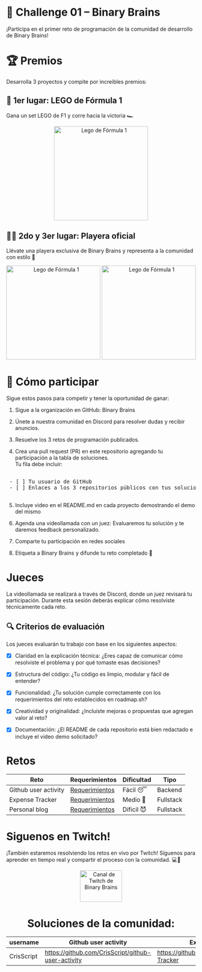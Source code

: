 # 🧠 Challenge 01 – Binary Brains

¡Participa en el primer reto de programación de la comunidad de desarrollo de Binary Brains!

# 🏆 Premios

Desarrolla 3 proyectos y compite por increíbles premios:

## 🥇 1er lugar: LEGO de Fórmula 1
Gana un set LEGO de F1 y corre hacia la victoria 🏎️
<div align="center">
<img src="https://github.com/user-attachments/assets/9059e298-b5cc-48c2-8dd0-55e279651ce3" alt="Lego de Fórmula 1" width="250px">
</div>

## 🥈🥉 2do y 3er lugar: Playera oficial
Llévate una playera exclusiva de Binary Brains y representa a la comunidad con estilo 👕
<div align="center">
  <img src="https://github.com/user-attachments/assets/1a67e6d3-fe59-421f-bb81-89c5e14ac557" alt="Lego de Fórmula 1" width="250px">
  <img src="https://github.com/user-attachments/assets/7fb7e3c0-98f1-4c01-9127-f11da40770c5" alt="Lego de Fórmula 1" width="250px">
  
</div>


# 🚀 Cómo participar
Sigue estos pasos para competir y tener la oportunidad de ganar:

1. Sigue a la organización en GitHub: Binary Brains

2. Únete a nuestra comunidad en Discord para resolver dudas y recibir anuncios. 

3. Resuelve los 3 retos de programación publicados.

4. Crea una pull request (PR) en este repositorio agregando tu participación a la tabla de soluciones.
    <br>Tu fila debe incluir:

 <pre> 
 - [ ] Tu usuario de GitHub
 - [ ] Enlaces a los 3 repositorios públicos con tus soluciones.
 </pre>
5.  Incluye video en el README.md en cada proyecto demostrando el demo del mismo

6.  Agenda una videollamada con un juez: Evaluaremos tu solución y te daremos feedback personalizado.

7. Comparte tu participación en redes sociales
8. Etiqueta a Binary Brains y difunde tu reto completado 🙌

# Jueces 
La videollamada se realizará a través de Discord, donde un juez revisará tu participación. Durante esta sesión deberás explicar cómo resolviste técnicamente cada reto.

## 🔍 Criterios de evaluación
Los jueces evaluarán tu trabajo con base en los siguientes aspectos:

- [x] Claridad en la explicación técnica: ¿Eres capaz de comunicar cómo resolviste el problema y por qué tomaste esas decisiones?

- [x] Estructura del código: ¿Tu código es limpio, modular y fácil de entender?

- [x] Funcionalidad: ¿Tu solución cumple correctamente con los requerimientos del reto establecidos en roadmap.sh?

- [x] Creatividad y originalidad: ¿Incluiste mejoras o propuestas que agregan valor al reto?

- [x] Documentación: ¿El README de cada repositorio está bien redactado e incluye el video demo solicitado?

# Retos 

| Reto    | Requerimientos | Dificultad | Tipo |
| -------- | -------| -------- | ------- | 
| Github user activity  | <a href="https://roadmap.sh/projects/github-user-activity">Requerimientos</a>    | Fácil 😴 | Backend |
| Expense Tracker  | <a href="https://roadmap.sh/projects/expense-tracker">Requerimientos</a>    | Medio 🤯| Fullstack | 
| Personal blog  | <a href="https://roadmap.sh/projects/personal-blog">Requerimientos</a>    | Díficil 😈  | Fullstack |
# Siguenos en Twitch! 

¡También estaremos resolviendo los retos en vivo por Twitch!
Síguenos para aprender en tiempo real y compartir el proceso con la comunidad. 💻🚀
<div align="center">
<a href="https://www.twitch.tv/binarybrains" target="blank">
    <img align="center" src="https://upload.wikimedia.org/wikipedia/commons/c/ce/Twitch_logo_2019.svg" alt="Canal de Twitch de Binary Brains" height="84px" width="112px" />
  </a>



# Soluciones de la comunidad: 
| username    | Github user activity | Expense tracker | Personal blog |
| -------- | -------| -------- | ------- |
|CrisScript |https://github.com/CrisScript/github-user-activity |https://github.com/CrisScript/Expense-Tracker | https://github.com/CrisScript/Personal-Blog |
</div>
